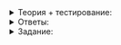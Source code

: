 <details>
<summary>Теория + тестирование:</summary>

# Работаем с массивами

Представьте, что вы с друзьями решили сходить в кино, и каждый из вас независимо от других купил билет на сайте кинотеатра. Придя на сеанс вы, скорее всего, обнаружите, что сидите не все вместе, а как повезёт. В тёмном зале единственный способ найти ваших друзей — это знать, на каких местах они сидят.

Так как даже тупой карандаш лучше острой памяти, вы решаете записать места друг друга до входа в зал. На беду у всех разрядились телефоны, но у каждого из вас есть небольшой лист бумаги, вмещающий информацию только об одном месте. Поэтому все кроме одного записывают ряд и номер места кого-нибудь из друзей так, чтобы не было повторов.

______________________________________________________________________________________________________________________________________________________________________________________________________________________________________________________________________________________________________________________________________________________________________________________________________________________________________________________________________________________________________________________________________________________________________


_Пример расположения зрителей в зале_

Оставим за скобками культурный аспект передвижения по залу во время сеанса и подумаем. Если вы хотите найти своего k-го друга, придётся дойти до первого человека, записанного на вашем листе бумаги, узнать у него номер места следующего и двигаться так до тех пор, пока не пройдёте k человек.

Очевидно, что чем больше компания, тем больше в среднем вы будете затрачивать времени, чтобы дойти до нужного друга.

Эта аналогия описывает процесс доступа к элементу односвязного списка по его порядковому номеру. Каждый узел односвязного списка может быть в произвольном месте динамической памяти. Поэтому для связи между ними приходится хранить указатель на следующий узел списка. Чтобы добраться до  `i`-го элемента, нужно последовательно передвигаться с начала списка, пока не пройдёте  `i - 1`  предыдущих элементов. Можно сказать, что односвязный список имеет линейное время доступа к элементу по его порядковому номеру или сложность O(N).

### Знакомьтесь, массивы

Наилучшим решением было бы всем сразу купить билеты на соседние места на одном ряду.

______________________________________________________________________________________________________________________________________________________________________________________________________________________________________________________________________________________________________________________________________________________________________________________________________________________________________________________________________________________________________________________________________________________________________

_Когда зрители сидят в одном ряду, найти нужного человека проще_

В этом случае каждому человеку достаточно знать, где находится его кресло относительно кресла с наименьшим номером. Ваше кресло — третье слева, если считать с нуля. Значит, чтобы дойти до Даши, которая сидит на пятом, нужно перейти на два кресла вправо. Листочки бумаги уже не понадобятся — всё упрощается, когда купленные места расположены последовательно.

Структура данных, где все элементы имеют одинаковый размер и хранятся в непрерывной области памяти один за другим, называется массивом. Доступ к элементу массива осуществляется по его индексу.

Зная адрес  `begin`  начала массива и размер  `item_size`  одного элемента, легко вычислить адрес k-го элемента:  `addr(k) = begin + item_size * k`


______________________________________________________________________________________________________________________________________________________________________________________________________________________________________________________________________________________________________________________________________________________________________________________________________________________________________________________________________________________________________________________________________________________________________


_Массив из 10 элементов размером 4 байта каждый_

На иллюстрации показан массив из десяти элементов, каждый из которых занимает в памяти четыре байта. Элемент с индексом 7 располагается по адресу:

`0x0000000000400004 + 7*4 = 0x0000000000400004 + 0x1c = 0x0000000000400020`

Такая структура данных используется контейнером  `vector`. Вот почему время доступа к любому элементу вектора имеет сложность O(1): чтобы узнать адрес любого элемента массива, достаточно одного сложения с умножением.

Работа с массивами доступна не только классу  `vector`. Самый простой способ создать массив — объявить переменную и указать после её имени размер массива в квадратных скобках. Этот массив располагается в автоматической или статической области памяти, в зависимости от места своего объявления:

```cpp
// Массив из 10 int-ов со статическим временем жизни
int global_array[10];

int main() {
    // Массив из 5 int-ов с автоматическим временем жизни
    int numbers[5];

    numbers[2] = 3;
}

```

Размер массива в статической или автоматической области памяти должен быть константой времени компиляции. Компилятору нужно знать размер кадра стека функции, которая использует массивы.

Увеличить или уменьшить размер такого массива нельзя — сколько в нём было элементов при объявлении, столько останется до окончания его времени жизни. Операций копирования и присваивания для массивов тоже нет.

Эти ограничения связаны с тем, что C++ унаследовал массивы от своего предшественника, языка C. Их и называют C-массивы.

Когда работаете с массивами переменного размера в C++, выбирайте контейнер  `vector`. Для хранения небольших массивов фиксированного размера в области стека можно использовать контейнер  [`std::array`](https://en.cppreference.com/w/cpp/container/array). Это удобная обёртка над C-массивом. В следующем спринте вы познакомитесь с  `std::array`  ближе.

В этом уроке узнаете, какие возможности С++ предоставляет для низкоуровневой работы с массивами в динамической памяти. Это поможет понять, как устроены контейнеры, подобные  `vector`.

### Массивы в динамической памяти

Для создания массива в динамической памяти служит специальная форма операции  `new`  —  `new Тип[размер]`. В отличие от массива на стеке или в статической области памяти, размер массива в куче может быть произвольным значением, а не константой. Оператор  `new[]`  возвращает указатель на первый элемент созданного массива:

```cpp
size_t size;
cin >> size;

// Создаёт в куче массив из size элементов
int* numbers = new int[size];

```

Элементы созданного так массива инициализируются конструктором по умолчанию для заданного типа. Для примитивных типов вроде  `int`  и  `double`  элементы не будут проинициализированы. Чтобы выполнить инициализацию элементов, укажите их значения внутри фигурных скобок:

```cpp
// Создаёт в куче массив {0, 0, 0}
int* all_zeros = new int[3]{};

// Создаёт в куче массив {1, 2, 3, 4, 5}
int* five_numbers = new int[]{1, 2, 3, 4, 5};

// Создаёт в куче массив {1, 2, 3, 4, 5, 0, 0}
int* seven_numbers = new int[7]{1, 2, 3, 4, 5};

// Создаёт в куче пустой массив из нуля элементов
int* empty_array = new int[0];

// Создаёт в куче единичный int, равный 42
int* single_int = new int{42};

```

Когда закончите работать с массивом в динамической памяти, удалите его, используя операцию  `delete[]`. Эта операция вызывает деструкторы у всех элементов массива и освобождает память.

```cpp
int* numbers = new int[10];
...
delete[] numbers;

```

Квадратные скобки  `[]`  нужны, чтобы отличать удаление массива объектов от удаления одиночного объекта.

Среда выполнения может использовать различающиеся форматы хранения одиночных объектов и массивов в динамической памяти. Например, помимо самих элементов массива в динамической памяти может храниться его размер, а для одиночных объектов эта информация избыточна. Создатели C++ поставили во главу производительность и возложили на программиста ответственность за выбор между  `delete`  и  `delete[]`. Использование непарной версии операции  `delete`, например  `delete`  без квадратных скобок после  `new int[10]`, приведёт к неопределённому поведению.

### Связь указателей и массивов, адресная арифметика

Итак, у вас есть указатель, ссылающийся на первый элемент массива. Обратиться к остальным элементам массива вы можете, используя операцию  `[]`:

```cpp
int* my_array = new int[10];

// Следующие две строки делают одно и то же
my_array[0] = 1;
*my_array = 1;

my_array[3] = my_array[2];

delete[] my_array;

```

Аналогичные действия можно выполнять с указателем, ссылающимся на любой элемент массива, в том числе по отрицательному индексу. В этом случае к элементу массива можно обратиться как по его абсолютном индексу в массиве, так и по смещению относительно другого элемента с известным адресом.

______________________________________________________________________________________________________________________________________________________________________________________________________________________________________________________________________________________________________________________________________________________________________________________________________________________________________________________________________________________________________________________________________________________________________

_Схема массива из 10-ти элементов. Под ячейками указаны индексы, а над ними — смещения относительно 4-го элемента_

```cpp
int* my_array = new int[10]{};

int* p = &my_array[4];  // указатель на элемент с индексом 4

p[-1] = 42;  // запись в элемент с индексом 3 (3 = 4 - 1)
p[3] = 128;  // запись в элемент массива с индексом 7 (7 = 4 + 3)

// В этом месте массив содержит следующие элементы:
// 0, 0, 0, 42, 0, 0, 0, 128, 0, 0

delete[] my_array;

```

----------

Чему будет равно значение переменной  `k`  в следующей программе? Введите целое число:

```cpp
int numbers[] = {3, 5, 3, 2, 1, 6, 8};
int* p = &numbers[2];
int k = p[2];

```

Имя массива может выступать в роли указателя на его начальный элемент:

______________________________________________________________________________________________________________________________________________________________________________________________________________________________________________________________________________________________________________________________________________________________________________________________________________________________________________________________________________________________________________________________________________________________________

```cpp
int numbers[3];
int* item0_ptr = numbers; // в item_0 хранится указатель на начальный элемент массива
assert(item0_ptr == &numbers[0]);

```

Обращаться к элементам за пределами массива для чтения или записи нельзя — будет неопределённое поведение. При этом неважно, в динамической, автоматической или статической памяти располагался массив:

```cpp
int* numbers = new int[10];
int* item4_ptr = &numbers[4];

numbers[10] = 0; // неопределённое поведение - выход за пределы массива
numbers[-1] = 0; // неопределённое поведение - выход за пределы массива
item4_ptr[6] = 0; // неопределённое поведение - обращение к элементу массива с индексом 10

delete numbers;  // неопределённое поведение - использование delete вместо delete[]

string names[2];
names[5] = "Ivan"s; // неопределённое поведение - выход за пределы массива

```

Можно взять адрес ячейки памяти, следующей за последним элементом массива. Разыменовывать этот указатель нельзя, но можно использовать в качестве опорного указателя для доступа к существующим элементам массива.

```cpp
int* my_array = new int[10];

// Разрешается взятие адреса элемента, следующего за последним:
int* end = &my_array[10];

// Следующие две строки делают одно и то же:
end[-1] = 43;
my_array[9] == 43;

assert(&end[-1] == &my_array[9]);

delete[] my_array;

```

Указатели на элементы массива и целые числа можем использовать в выражениях адресной арифметики, которая включает в себя следующие операции:

-   разность указателей,
-   сумма указателя и числа,
-   разность указателя и числа,
-   инкремент и декремент указателя,
-   сравнение указателей.

Если  `p`  — указатель на некоторый элемент массива, то:

-   `p+1`  — указатель на следующий за ним элемент массива;
-   `p-1`  — указатель на предыдущий элемент массива;
-   `p+N`  — указатель на N-й элемент массива относительно  `p`;
-   `++p`  выполняет инкремент указателя  `p`, после чего он будет указывать на следующий элемент массива;
-   `--p`  выполняет декремент указателя  `p`.

Если  `p`  и  `q`  — указатели на некоторые элементы одного и того же массива, то:

-   `p - q`  равно количеству элементов после  `q`, которое необходимо добавить, чтобы получить  `p`;
-   `p < q`  истинно, если  `p`  ссылается на элемент массива, предшествующий  `q`;
-   `p == q`  истинно, если  `p`  и  `q`  ссылаются на один и тот же элемент массива.

______________________________________________________________________________________________________________________________________________________________________________________________________________________________________________________________________________________________________________________________________________________________________________________________________________________________________________________________________________________________________________________________________________________________________

----------

Дана программа:

```cpp
int values[] = {7, 3, 6, 2, 2, 8, 5, 6};
int* p = values + 5;
int* q = p - 3;
int* t = &values[8];

```

Выберите верные утверждения. Их может быть несколько:

-   `p < q`
    
-   `t - values == 8`
    
-   `q+3 == p`
    
-   `q-p == 3`
    
-   `p-q == 3`
    
-   `p+1 == t-2`
    
-   `t == q+3`
    
-   `q-t == 6`
    
-   `q+2 > p-2`
    
-   `q-p == -3`
    
-   `q-1 == p+2`
    
-   `q[5] == p[-3]`
    

### Указатели как итераторы по элементам массивов

Благодаря перегрузке операций итераторы стандартных контейнеров предоставляют множество операций или его часть, в зависимости от контейнера. Этим множеством обладают указатели:

-   Операция разыменования  `*`  указателя возвращает ссылку на объект. Итератор возвращает ссылку на значение элемента контейнера;
-   Операции инкремента и декремента указателя перемещают его на следующий и предыдущий элементы массива. Инкремент и декремент итератора перемещают его к следующему или предыдущему элементу контейнера;
-   Операции адресной арифметики над указателями выполняют перемещение вперёд или назад за константное время. Аналогичные действия возможны и над итераторами произвольного доступа контейнера  `vector`  или  `deque`.

Благодаря сходству интерфейсов указателей и итераторов стандартные алгоритмы С++ можно применять к элементам контейнера и массивов в памяти. Разница между итераторами и указателями — в толщине слоя абстракции от «‎железа». Операции с указателями выполняются максимально быстро, но ограничены использованием в массивах. Итераторы в этом плане более интеллектуальны, но менее быстры за счёт накладных расходов при обходе более сложных структур данных контейнеров. Исключение могут составить разве что итераторы контейнера  `vector`, для которых современные компиляторы способны сгенерировать код, аналогичный использующему указатели.

Объявив массив в статической или автоматической памяти, можно использовать функции  `std::begin`  и  `std::end`  и получить итераторы на его начало и конец:

```cpp
#include <algorithm>

int main() {
    using namespace std;

    int numbers[] = {1, 2, 4, 8, 1, 6, 3, 2, 6, 4};
    sort(begin(numbers), end(numbers));
}

```

Адрес начала данных контейнера  `vector`  предоставляет метод  `data`. Возвращённый им указатель задаёт полуинтервал  `[data(); data() + size())`. Внутри этого полуинтервала содержатся элементы контейнера  `vector`. Как правило, метод  `data()`  используют для передачи содержимого  `vector`  в функции ОС или в низкоуровневые библиотеки:

```cpp
#include <vector>

struct Point {
    int x;
    int y;
};

// Функция DrawPolygon рисует многоугольник, состоящий из num_points вершин,
// расположенных в массиве по адресу points.
void DrawPolygon(const Point* points, size_t num_points){
    /* ... */
}

int main() {
    using namespace std;
    vector<Point> polygon;
    for (int i = 0; i < num_vertices; ++i) {
        Point vertex;
        /* Вычисляем координаты очередной вершины многоугольника */
        polygon.push_back(vertex);
    }
    // Передаём адрес массива вершин и их количество в функцию рисования многоугольника
    DrawPolygon(polygon.data(), polygon.size());

    const Point triangle_vertices[3] = {{100, 100}, {0, 0}, {200, 0}};
    // DrawPolygon может использоваться и с обычными массивами.
    // Например, для рисования треугольника
    DrawPolygon(triangle, 3);
}
```

</details>

<details>
<summary>Ответы:</summary>

# Ответы на задания

Чему будет равно значение переменной  `k`  в следующей программе? Введите целое число:

```cpp
int numbers[] = {3, 5, 3, 2, 1, 6, 8};
int* p = &numbers[2];
int k = p[2];

```

-   Так как  `p`  ссылается на элемент массива с индексом два,  `p[2]`  обратится к элементу с индексом четыре, значение которого равно единице.

----------

Дана программа:

```cpp
int values[] = {7, 3, 6, 2, 2, 8, 5, 6};
int* p = values + 5;
int* q = p - 3;
int* t = &values[8];

```

Выберите верные утверждения. Их может быть несколько:

-   **(-)**  `p < q`

> `p`  ссылается на элемент с индексом пять, а  `q`  — на элемент с индексом два. Выражение  `p < q`  ложно, так как пятый элемент не предшествует второму.

-   **(+)**  `t - values == 8`

> Так как  `t`  ссылается на ячейку памяти, следующую за последним элементом массива, а имя массива  `values`  выступает в качестве указателя на его начальный элемент, разность между  `t`  и  `values`  равна количеству элементов в массиве, то есть 8.

-   **(+)**  `q+3 == p`

> Это следует из инициализации  `q = p - 3`.

-   **(-)**  `q-p == 3`

> Разность указателей  `q`  и  `p`  равна количеству элементов, которые надо добавить после  `p`, чтобы получить  `q`. Так как  `q`  ссылается на второй элемент, а  `p`  - на пятый, их разность равна -3. От позиции  `p`  надо сделать три шага назад, чтобы получить  `q`.

-   **(+)**  `p-q == 3`

> Это следует из инициализации  `q = p - 3`.

-   **(+)**  `p+1 == t-2`

> И левое, и правое подвыражение ссылаются на элемент с индексом четыре.

-   **(-)**  `t == q+3`

> `q + 3`  возвращает указатель на пятый элемент массива, а  `t`  - адрес псевдоэлемента с индексом восемь.

-   **(-)**  `q-t == 6`

> Выражение  `t-q`  равно 6, а  `q-t`  равно -6.

-   **(+)**  `q+2 > p-2`

> `p - 2`  ссылается на четвёртый элемент, а  `q + 2`  — на следующий за ним третий.

-   **(+)**  `q-p == -3`

> Это следует из инициализации  `q = p - 3`.

-   **(-)**  `q-1 == p+2`

> Указатели  `q - 1`  и  `p + 2`  ссылаются на первый и седьмой элементы массива.

-   **(+)**  `q[5] == p[-3]`

> `q[5]`  получает значение седьмого элемента, а  `p[-3]`  — значение второго. Значения обоих элементов равны шести.

</details>

<details>
<summary>Задание:</summary>

## Задание

Напишите шаблонную функцию  `ReverseArray`, которая заменяет порядок элементов массива на противоположный. Функция принимает адрес первого элемента массива и количество элементов массива.

Сигнатура функции  `ReverseArray`:

```cpp
template <typename T>
void ReverseArray(T* start, size_t size);

```

Переданный массив может быть пустым или непустым. В случае пустого массива параметр  `size`  равен нулю, а указатель  `start`  может быть как нулевым, так и ненулевым указателем. Если массив непустой, указатель  `start`  будет ненулевым.

### Ограничения

Функция  `ReverseArray`  должна использовать O(1) дополнительной памяти, то есть её объём не должен зависеть от размера массива. Например, нельзя использовать  `vector`  или иной контейнер для промежуточного хранения элементов. Ограничение по времени выполнения — O(N).

### Что отправлять на проверку

Только код функции  `ReverseArray`  и, возможно, нужные для её работы директивы  `#include`. Если отправите  `main`, она будет заменена на версию из тренажёра.

### Как будет тестироваться ваш код

Шаблон функции  `ReverseArray`  будет протестирован на массивах различного размера с разными типами элементов. Не меняйте сигнатуру функции  `ReverseArray`, чтобы код скомпилировался без ошибок.

### Подсказка

Корректно обрабатывайте вырожденные случаи — пустой массив и массив из одного элемента. Убедитесь, что программа правильно работает с массивами чётного и нечётного размеров.

</details>
